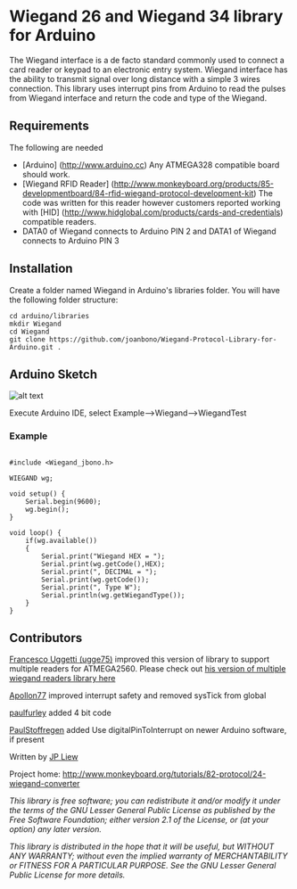 # Wiegand 26 and Wiegand 34 library for Arduino

The Wiegand interface is a de facto standard commonly used to connect a card reader or keypad to an electronic entry system. Wiegand interface has the ability to transmit signal over long distance with a simple 3 wires connection. This library uses interrupt pins from Arduino to read the pulses from Wiegand interface and return the code and type of the Wiegand.

## Requirements

The following are needed 

* [Arduino] (http://www.arduino.cc) Any ATMEGA328 compatible board should work.
* [Wiegand RFID Reader] (http://www.monkeyboard.org/products/85-developmentboard/84-rfid-wiegand-protocol-development-kit) The code was written for this reader however customers reported working with [HID] (http://www.hidglobal.com/products/cards-and-credentials) compatible readers.
* DATA0 of Wiegand connects to Arduino PIN 2 and DATA1 of Wiegand connects to Arduino PIN 3

## Installation 

Create a folder named Wiegand in Arduino's libraries folder.  You will have the following folder structure:

	cd arduino/libraries
	mkdir Wiegand
	cd Wiegand
	git clone https://github.com/joanbono/Wiegand-Protocol-Library-for-Arduino.git .

## Arduino Sketch

![alt text](http://www.monkeyboard.org/images/tutorials/wiegand/wiegand_arduino.png "RFID Reader to Arduino connection diagram")


Execute Arduino IDE, select Example-->Wiegand-->WiegandTest

### Example
<pre><code>
#include &lt;Wiegand_jbono.h&gt;

WIEGAND wg;

void setup() {
	Serial.begin(9600);  
	wg.begin();
}

void loop() {
	if(wg.available())
	{
		Serial.print("Wiegand HEX = ");
		Serial.print(wg.getCode(),HEX);
		Serial.print(", DECIMAL = ");
		Serial.print(wg.getCode());
		Serial.print(", Type W");
		Serial.println(wg.getWiegandType());    
	}
}
</code></pre>


## Contributors

[Francesco Uggetti (ugge75)](https://github.com/ugge75) improved this version of library to support multiple readers for ATMEGA2560.  Please check out [his version of multiple wiegand readers library here](https://github.com/ugge75/Wiegand-Protocol-Library-for-Arduino-MEGA-2560)

[Apollon77](https://github.com/Apollon77) improved interrupt safety and removed sysTick from global

[paulfurley](https://github.com/paulfurley) added 4 bit code

[PaulStoffregen](https://github.com/PaulStoffregen) added Use digitalPinToInterrupt on newer Arduino software, if present

Written by [JP Liew](http://jpliew.com)

Project home: http://www.monkeyboard.org/tutorials/82-protocol/24-wiegand-converter

*This library is free software; you can redistribute it and/or modify it under the terms of the GNU Lesser General Public License as published by the Free Software Foundation; either version 2.1 of the License, or (at your option) any later version.*

*This library is distributed in the hope that it will be useful, but WITHOUT ANY WARRANTY; without even the implied warranty of MERCHANTABILITY or FITNESS FOR A PARTICULAR PURPOSE.  See the GNU Lesser General Public License for more details.*
